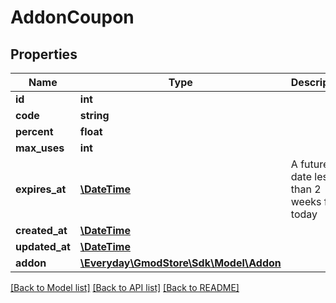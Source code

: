 # AddonCoupon

## Properties
Name | Type | Description | Notes
------------ | ------------- | ------------- | -------------
**id** | **int** |  | 
**code** | **string** |  | 
**percent** | **float** |  | 
**max_uses** | **int** |  | 
**expires_at** | [**\DateTime**](\DateTime.md) | A future date less than 2 weeks from today | 
**created_at** | [**\DateTime**](\DateTime.md) |  | [optional] 
**updated_at** | [**\DateTime**](\DateTime.md) |  | [optional] 
**addon** | [**\Everyday\GmodStore\Sdk\Model\Addon**](Addon.md) |  | [optional] 

[[Back to Model list]](../../README.md#documentation-for-models) [[Back to API list]](../../README.md#documentation-for-api-endpoints) [[Back to README]](../../README.md)

